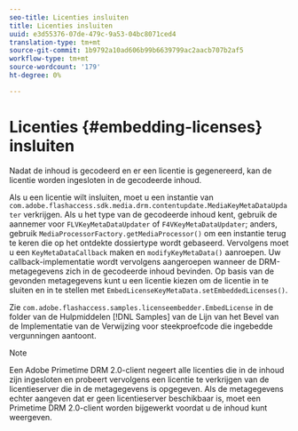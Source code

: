 ```yaml
---
seo-title: Licenties insluiten
title: Licenties insluiten
uuid: e3d55376-07de-479c-9a53-04bc8071ced4
translation-type: tm+mt
source-git-commit: 1b9792a10ad606b99b6639799ac2aacb707b2af5
workflow-type: tm+mt
source-wordcount: '179'
ht-degree: 0%

---
```



# Licenties {#embedding-licenses} insluiten

Nadat de inhoud is gecodeerd en er een licentie is gegenereerd, kan de licentie worden ingesloten in de gecodeerde inhoud.

Als u een licentie wilt insluiten, moet u een instantie van `com.adobe.flashaccess.sdk.media.drm.contentupdate.MediaKeyMetaDataUpdater` verkrijgen. Als u het type van de gecodeerde inhoud kent, gebruik de aannemer voor `FLVKeyMetaDataUpdater` of `F4VKeyMetaDataUpdater`; anders, gebruik `MediaProcessorFactory.getMediaProcessor()` om een instantie terug te keren die op het ontdekte dossiertype wordt gebaseerd. Vervolgens moet u een `KeyMetaDataCallback` maken en `modifyKeyMetaData()` aanroepen. Uw callback-implementatie wordt vervolgens aangeroepen wanneer de DRM-metagegevens zich in de gecodeerde inhoud bevinden. Op basis van de gevonden metagegevens kunt u een licentie kiezen om de licentie in te sluiten en in te stellen met `EmbedLicenseKeyMetaData.setEmbeddedLicenses()`.

Zie `com.adobe.flashaccess.samples.licenseembedder.EmbedLicense` in de folder van de Hulpmiddelen [!DNL Samples] van de Lijn van het Bevel van de Implementatie van de Verwijzing voor steekproefcode die ingebedde vergunningen aantoont.

>[!NOTE]
>
>Een Adobe Primetime DRM 2.0-client negeert alle licenties die in de inhoud zijn ingesloten en probeert vervolgens een licentie te verkrijgen van de licentieserver die in de metagegevens is opgegeven. Als de metagegevens echter aangeven dat er geen licentieserver beschikbaar is, moet een Primetime DRM 2.0-client worden bijgewerkt voordat u de inhoud kunt weergeven.

